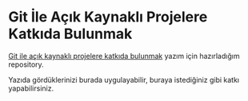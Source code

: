 # Git İle Açık Kaynaklı Projelere Katkıda Bulunmak

[Git ile açık kaynaklı projelere katkıda bulunmak](http://www.cangelis.com/git-ile-acik-kaynakli-projelere-katkida-bulunmak) yazım için hazırladığım repository.

Yazıda gördüklerinizi burada uygulayabilir, buraya istediğiniz gibi katkı yapabilirsiniz.

